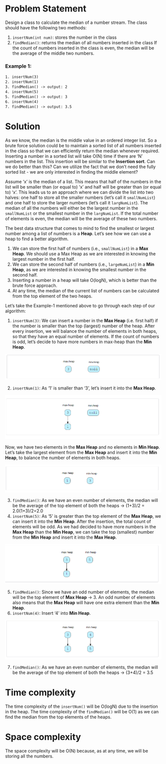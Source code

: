 # Problem Statement
Design a class to calculate the median of a number stream. The class should have the following two methods:
1. `insertNum(int num)`: stores the number in the class
2. `findMedian()`: returns the median of all numbers inserted in the class
If the count of numbers inserted in the class is even, the median will be the average of the middle two numbers.

### Example 1:

```
1. insertNum(3)
2. insertNum(1)
3. findMedian() -> output: 2
4. insertNum(5)
5. findMedian() -> output: 3
6. insertNum(4)
7. findMedian() -> output: 3.5
```

# Solution
As we know, the median is the middle value in an ordered integer list. So a brute force solution could be to maintain a sorted list of all numbers inserted in the class so that we can efficiently return the median whenever required. Inserting a number in a sorted list will take O(N) time if there are ‘N’ numbers in the list. This insertion will be similar to the **Insertion sort**. Can we do better than this? Can we utilize the fact that we don’t need the fully sorted list - we are only interested in finding the middle element?

Assume ‘x’ is the median of a list. This means that half of the numbers in the list will be smaller than (or equal to) ‘x’ and half will be greater than (or equal to) ‘x’. This leads us to an approach where we can divide the list into two halves: one half to store all the smaller numbers (let’s call it `smallNumList`) and one half to store the larger numbers (let’s call it `largNumList`). The median of all the numbers will either be the largest number in the `smallNumList` or the smallest number in the `largNumList`. If the total number of elements is even, the median will be the average of these two numbers.

The best data structure that comes to mind to find the smallest or largest number among a list of numbers is a **Heap**. Let’s see how we can use a heap to find a better algorithm.

1. We can store the first half of numbers (i.e., `smallNumList`) in a **Max Heap**. We should use a Max Heap as we are interested in knowing the largest number in the first half.
2. We can store the second half of numbers (i.e., `largeNumList`) in a **Min Heap**, as we are interested in knowing the smallest number in the second half.
3. Inserting a number in a heap will take O(logN), which is better than the brute force approach.
4. At any time, the median of the current list of numbers can be calculated from the top element of the two heaps.

Let’s take the Example-1 mentioned above to go through each step of our algorithm:

1. `insertNum(3)`: We can insert a number in the **Max Heap** (i.e. first half) if the number is smaller than the top (largest) number of the heap. After every insertion, we will balance the number of elements in both heaps, so that they have an equal number of elements. If the count of numbers is odd, let’s decide to have more numbers in max-heap than the **Min Heap**.
     
![alt text][logo]

[logo]: https://github.com/kai-ion/Grokking-the-coding-Interview/blob/main/09.%20Pattern%20Two%20Heaps/1.%20Find%20the%20Median%20of%20a%20Number%20Stream%20(medium)/Example.PNG "example"

2. `insertNum(1)`: As ‘1’ is smaller than ‘3’, let’s insert it into the **Max Heap**.

![alt text][logo2]

[logo2]: https://github.com/kai-ion/Grokking-the-coding-Interview/blob/main/09.%20Pattern%20Two%20Heaps/1.%20Find%20the%20Median%20of%20a%20Number%20Stream%20(medium)/Example2.PNG "example"

Now, we have two elements in the **Max Heap** and no elements in **Min Heap**. Let’s take the largest element from the **Max Heap** and insert it into the **Min Heap**, to balance the number of elements in both heaps.

![alt text][logo3]

[logo3]: https://github.com/kai-ion/Grokking-the-coding-Interview/blob/main/09.%20Pattern%20Two%20Heaps/1.%20Find%20the%20Median%20of%20a%20Number%20Stream%20(medium)/Example3.PNG "example"

3. `findMedian()`: As we have an even number of elements, the median will be the average of the top element of both the heaps -> (1+3)/2 = 2.0(1+3)/2=2.0
4. `insertNum(5)`: As ‘5’ is greater than the top element of the **Max Heap**, we can insert it into the **Min Heap**. After the insertion, the total count of elements will be odd. As we had decided to have more numbers in the **Max Heap** than the **Min Heap**, we can take the top (smallest) number from the **Min Heap** and insert it into the **Max Heap**.

![alt text][logo4]

[logo4]: https://github.com/kai-ion/Grokking-the-coding-Interview/blob/main/09.%20Pattern%20Two%20Heaps/1.%20Find%20the%20Median%20of%20a%20Number%20Stream%20(medium)/Example4.PNG "example"

5. `findMedian()`: Since we have an odd number of elements, the median will be the top element of **Max Heap** -> 3. An odd number of elements also means that the **Max Heap** will have one extra element than the **Min Heap**.
6. `insertNum(4)`: Insert ‘4’ into **Min Heap**.

![alt text][logo5]

[logo5]: https://github.com/kai-ion/Grokking-the-coding-Interview/blob/main/09.%20Pattern%20Two%20Heaps/1.%20Find%20the%20Median%20of%20a%20Number%20Stream%20(medium)/Example5.PNG "example"

7. `findMedian()`: As we have an even number of elements, the median will be the average of the top element of both the heaps -> (3+4)/2 = 3.5

# Time complexity
The time complexity of the `insertNum()` will be O(logN) due to the insertion in the heap. The time complexity of the `findMedian()` will be O(1) as we can find the median from the top elements of the heaps.

# Space complexity
The space complexity will be O(N) because, as at any time, we will be storing all the numbers.
